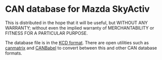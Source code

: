 CAN database for Mazda SkyActiv
===============================

This is distributed in the hope that it will be useful, but WITHOUT ANY WARRANTY; without even the implied warranty of MERCHANTABILITY or FITNESS FOR A PARTICULAR PURPOSE.

The database file is in the [KCD format](https://github.com/julietkilo/kcd).  There are open utilities such as [canmatrix](https://github.com/ebroecker/canmatrix) and [CANBabel](https://github.com/julietkilo/CANBabel) to convert between this and other CAN database formats.


